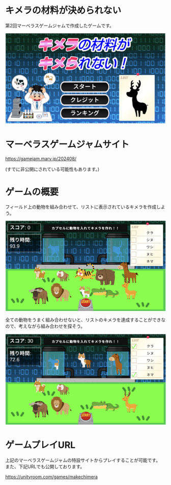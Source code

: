 # キメラの材料が決められない
第2回マーベラスゲームジャムで作成したゲームです。

![タイトル画面](ReadmeSrc/title.png)

# マーベラスゲームジャムサイト

https://gamejam.marv.jp/202408/

(すでに非公開にされている可能性もあります。)


# ゲームの概要
フィールド上の動物を組み合わせて、リストに表示されているキメラを作成しよう。

![タイトル画面](ReadmeSrc/ingame.png)

全ての動物をうまく組み合わせないと、リストのキメラを達成することができなので、考えながら組み合わせを探そう。


![タイトル画面](ReadmeSrc/chimera.png)



# ゲームプレイURL

上記のマーベラスゲームジャムの特設サイトからプレイすることが可能です。
また、下記URLでも公開しております。

https://unityroom.com/games/makechimera

